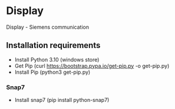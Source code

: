 # Display
 Display - Siemens communication

## Installation requirements
- Install Python 3.10 (windows store)
- Get Pip (curl https://bootstrap.pypa.io/get-pip.py -o get-pip.py)
- Install Pip (python3 get-pip.py)
### Snap7
- Install snap7 (pip install python-snap7)